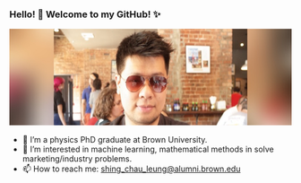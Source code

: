 ###  Hello! 👋 Welcome to my GitHub! ✨

<img src="me_band.jpg" alt="me" width="572" height="172">

- 🔭 I’m a physics PhD graduate at Brown University. 
- 🌱 I’m interested in machine learning, mathematical methods in solve marketing/industry problems.
- 📫 How to reach me: shing_chau_leung@alumni.brown.edu
